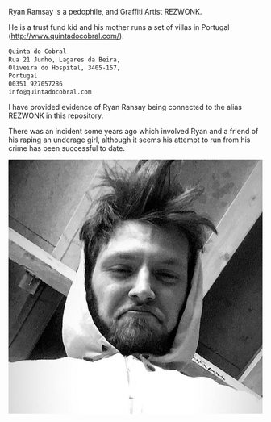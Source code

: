 Ryan Ramsay is a pedophile, and Graffiti Artist REZWONK.

He is a trust fund kid and his mother runs a set of villas in Portugal (http://www.quintadocobral.com/).

```
Quinta do Cobral
Rua 21 Junho, Lagares da Beira,
Oliveira do Hospital, 3405-157,
Portugal
00351 927057286
info@quintadocobral.com
```

I have provided evidence of Ryan Ransay being connected to the alias REZWONK in this repository.

There was an incident some years ago which involved Ryan and a friend of his raping an underage girl, although it seems his attempt to run from his crime has been successful to date.

<img src="https://raw.githubusercontent.com/Rezwonk/RyanRamsay/main/57471773_2299680220273786_5624822207453593600_n.jpg" />
